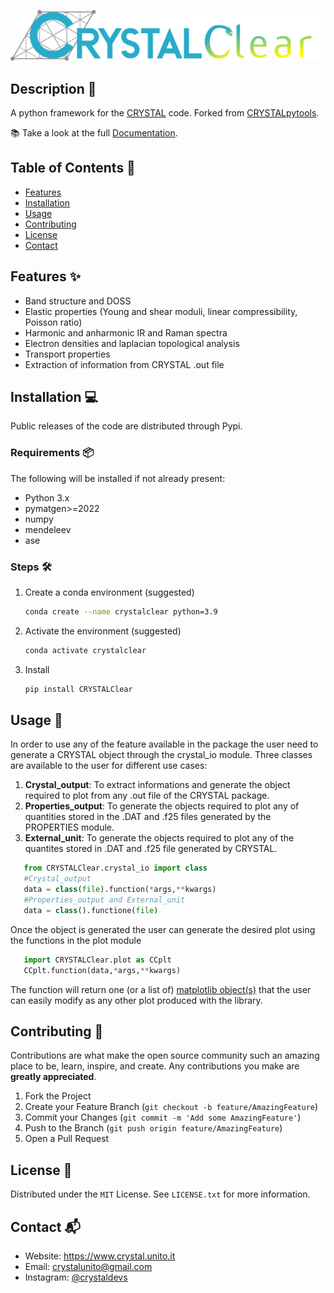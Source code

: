![CRYSTALClear](docs_src/_static/CRYSTAL_logo.png)

## Description 📄

A python framework for the [CRYSTAL](https://www.crystal.unito.it) code. Forked from [CRYSTALpytools](https://github.com/crystal-code-tools/CRYSTALpytools).

📚 Take a look at the full [Documentation](https://crystaldevs.github.io/CRYSTALClear/).


## Table of Contents 📑

- [Features](#features)
- [Installation](#installation)
- [Usage](#usage)
- [Contributing](#contributing)
- [License](#license)
- [Contact](#contact)

## Features ✨

- Band structure and DOSS
- Elastic properties (Young and shear moduli, linear compressibility, Poisson ratio)
- Harmonic and anharmonic IR and Raman spectra
- Electron densities and laplacian topological analysis
- Transport properties
- Extraction of information from CRYSTAL .out file

## Installation 💻

Public releases of the code are distributed through Pypi.

### Requirements 📦

The following will be installed if not already present:

- Python 3.x
- pymatgen>=2022
- numpy
- mendeleev
- ase

### Steps 🛠️

1. Create a conda environment (suggested)
   ```sh
   conda create --name crystalclear python=3.9
   ```
2. Activate the environment (suggested)
   ```sh
   conda activate crystalclear
   ```
3. Install
   ```sh
   pip install CRYSTALClear
   ```

## Usage 🚀

In order to use any of the feature available in the package the user need to generate
a CRYSTAL object through the crystal_io module. Three classes are available to the user
for different use cases:

1. **Crystal_output**: To extract informations and generate the object required to plot
   from any .out file of the CRYSTAL package.
2. **Properties_output**: To generate the objects required to plot any of quantities
   stored in the .DAT and .f25 files generated by the PROPERTIES module.
3. **External_unit**: To generate the objects required to plot any of the quantites stored
   in .DAT and .f25 file generated by CRYSTAL.

```py
   from CRYSTALClear.crystal_io import class
   #Crystal_output
   data = class(file).function(*args,**kwargs)
   #Properties_output and External_unit
   data = class().functione(file)
```

Once the object is generated the user can generate the desired plot using the functions
in the plot module

```py
   import CRYSTALClear.plot as CCplt
   CCplt.function(data,*args,**kwargs)
```

The function will return one (or a list of) [matplotlib object(s)](https://matplotlib.org/) that the user can easily modify
as any other plot produced with the library.

## Contributing 🤝

Contributions are what make the open source community such an amazing place to be, learn, inspire, and create. Any contributions you make are **greatly appreciated**.

1.  Fork the Project
2.  Create your Feature Branch (`git checkout -b feature/AmazingFeature`)
3.  Commit your Changes (`git commit -m 'Add some AmazingFeature'`)
4.  Push to the Branch (`git push origin feature/AmazingFeature`)
5.  Open a Pull Request

## License 📜

Distributed under the `MIT` License. See `LICENSE.txt` for more information.

## Contact 📬

- Website: https://www.crystal.unito.it
- Email: crystalunito@gmail.com
- Instagram: [@crystaldevs](https://www.instagram.com/crystaldevs/)
